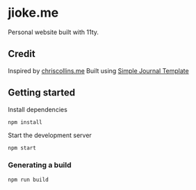 # jioke.me

Personal website built with 11ty. 

## Credit

Inspired by [chriscollins.me](https://chriscollins.me)
Built using [Simple Journal Template](https://simplejournal.chriscollins.me/)

## Getting started

Install dependencies 

```
npm install
```

Start the development server

```
npm start
```

### Generating a build

```
npm run build
```

